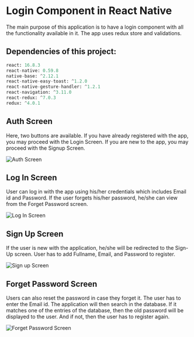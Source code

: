 # Login Component in React Native

The main purpose of this application is to have a login component with all the functionality available in it. The app uses redux store and validations.


## Dependencies of this project:

```python
react: 16.8.3
react-native: 0.59.8
native-base: ^2.12.1
react-native-easy-toast: ^1.2.0
react-native-gesture-handler: ^1.2.1
react-navigation: ^3.11.0
react-redux: ^7.0.3
redux: ^4.0.1
```

## Auth Screen

Here, two buttons are available. If you have already registered with the app, you may proceed with the Login Screen. If you are new to the app, you may proceed with the Signup Screen.

![Auth Screen](https://github.com/purvangvasani/react-native-login-component/blob/master/app/ScreenShots/AuthScreen.png?raw=true)

## Log In Screen

User can log in with the app using his/her credentials which includes Email id and Password.
If the user forgets his/her password, he/she can view from the Forget Password screen.

![Log In Screen](https://github.com/purvangvasani/react-native-login-component/blob/master/app/ScreenShots/LoginScreen.png?raw=true)

## Sign Up Screen

If the user is new with the application, he/she will be redirected to the Sign-Up screen. User has to add Fullname, Email, and Password to register.

![Sign up Screen](https://github.com/purvangvasani/react-native-login-component/blob/master/app/ScreenShots/SignupScreen.png?raw=true)

## Forget Password Screen

Users can also reset the password in case they forget it. The user has to enter the Email id. The application will then search in the database. If it matches one of the entries of the database, then the old password will be displayed to the user. And if not, then the user has to register again. 

![Forget Password Screen](https://github.com/purvangvasani/react-native-login-component/blob/master/app/ScreenShots/ForgetPassword.png?raw=true)
